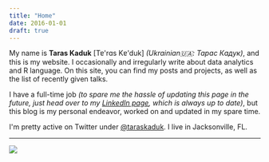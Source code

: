 ```yaml
---
title: "Home"
date: 2016-01-01
draft: true
---
```


My name is __Taras Kaduk__ [Tɐ'rɑs Kɐ'duk] _(Ukrainian🇺🇦: Тарас Кадук)_, and this is my website. I occasionally and irregularly write about data analytics and R language. On this site, you can find my posts and projects, as well as the list of recently given talks.

I have a full-time job _(to spare me the hassle of updating this page in the future, just head over to my [LinkedIn page](https://www.linkedin.com/in/taraskaduk), which is always up to date)_, but this blog is my personal endeavor, worked on and updated in my spare time.

I'm pretty active on Twitter under [@taraskaduk](https://twitter.com/taraskaduk). I live in Jacksonville, FL.

---
![](/photo_tc.jpg)